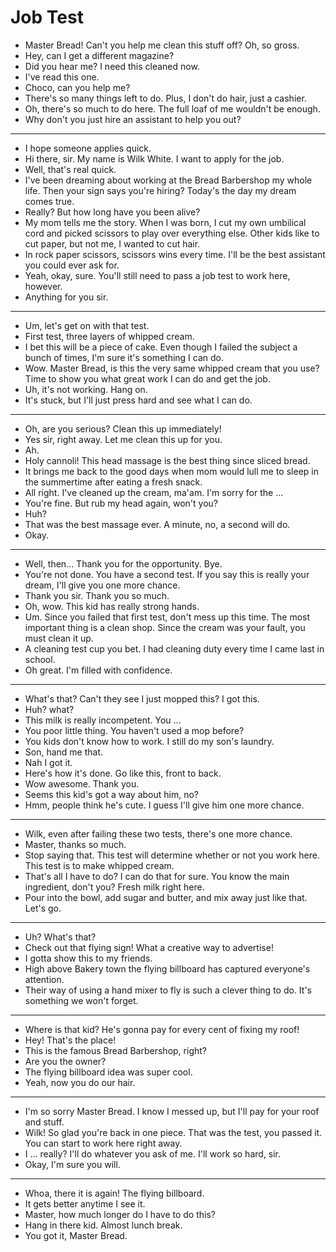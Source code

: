 # Job Test

- Master Bread! Can't you help me clean this stuff off? Oh, so gross.
- Hey, can I get a different magazine?
- Did you hear me? I need this cleaned now.
- I've read this one.
- Choco, can you help me?
- There's so many things left to do. Plus, I don't do hair, just a cashier.
- Oh, there's so much to do here. The full loaf of me wouldn't be enough.
- Why don't you just hire an assistant to help you out?
***
- I hope someone applies quick.
- Hi there, sir. My name is Wilk White. I want to apply for the job.
- Well, that's real quick.
- I've been dreaming about working at the Bread Barbershop my whole life. Then your sign says you're hiring? Today's the day my dream comes true.
- Really? But how long have you been alive?
- My mom tells me the story. When I was born, I cut my own umbilical cord and picked scissors to play over everything else. Other kids like to cut paper, but not me, I wanted to cut hair.
- In rock paper scissors, scissors wins every time. I'll be the best assistant you could ever ask for.
- Yeah, okay, sure. You'll still need to pass a job test to work here, however.
- Anything for you sir.
***
- Um, let's get on with that test.
- First test, three layers of whipped cream.
- I bet this will be a piece of cake. Even though I failed the subject a bunch of times, I'm sure it's something I can do.
- Wow. Master Bread, is this the very same whipped cream that you use? Time to show you what great work I can do and get the job.
- Uh, it's not working. Hang on.
- It's stuck, but I'll just press hard and see what I can do.
***
- Oh, are you serious? Clean this up immediately!
- Yes sir, right away. Let me clean this up for you.
- Ah.
- Holy cannoli! This head massage is the best thing since sliced bread.
- It brings me back to the good days when mom would lull me to sleep in the summertime after eating a fresh snack.
- All right. I've cleaned up the cream, ma'am. I'm sorry for the ...
- You're fine. But rub my head again, won't you?
- Huh?
- That was the best massage ever. A minute, no, a second will do.
- Okay.
***
- Well, then... Thank you for the opportunity. Bye.
- You're not done. You have a second test. If you say this is really your dream, I'll give you one more chance.
- Thank you sir. Thank you so much.
- Oh, wow. This kid has really strong hands.
- Um. Since you failed that first test, don't mess up this time. The most important thing is a clean shop. Since the cream was your fault, you must clean it up.
- A cleaning test cup you bet. I had cleaning duty every time I came last in school.
- Oh great. I'm filled with confidence.
***
- What's that? Can't they see I just mopped this? I got this.
- Huh? what?
- This milk is really incompetent. You ...
- You poor little thing. You haven't used a mop before?
- You kids don't know how to work. I still do my son's laundry.
- Son, hand me that.
- Nah I got it.
- Here's how it's done. Go like this, front to back.
- Wow awesome. Thank you.
- Seems this kid's got a way about him, no?
- Hmm, people think he's cute. I guess I'll give him one more chance.
***
- Wilk, even after failing these two tests, there's one more chance.
- Master, thanks so much.
- Stop saying that. This test will determine whether or not you work here. This test is to make whipped cream.
- That's all I have to do? I can do that for sure. You know the main ingredient, don't you? Fresh milk right here.
- Pour into the bowl, add sugar and butter, and mix away just like that. Let's go.
***
- Uh? What's that?
- Check out that flying sign! What a creative way to advertise!
- I gotta show this to my friends.
- High above Bakery town the flying billboard has captured everyone's attention.
- Their way of using a hand mixer to fly is such a clever thing to do. It's something we won't forget.
***
- Where is that kid? He's gonna pay for every cent of fixing my roof!
- Hey! That's the place!
- This is the famous Bread Barbershop, right?
- Are you the owner?
- The flying billboard idea was super cool.
- Yeah, now you do our hair.
***
- I'm so sorry Master Bread. I know I messed up, but I'll pay for your roof and stuff.
- Wilk! So glad you're back in one piece. That was the test, you passed it. You can start to work here right away.
- I ... really? I'll do whatever you ask of me. I'll work so hard, sir.
- Okay, I'm sure you will.
***
- Whoa, there it is again! The flying billboard.
- It gets better anytime I see it.
- Master, how much longer do I have to do this?
- Hang in there kid. Almost lunch break.
- You got it, Master Bread.
